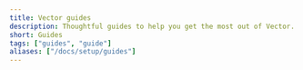```yaml
---
title: Vector guides
description: Thoughtful guides to help you get the most out of Vector. Created and curated by the Vector team.
short: Guides
tags: ["guides", "guide"]
aliases: ["/docs/setup/guides"]
---
```

